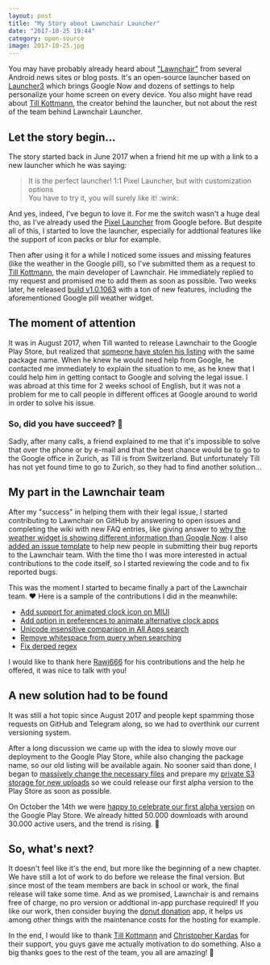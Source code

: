 ```yaml
---
layout: post
title: "My Story about Lawnchair Launcher"
date: "2017-10-25 19:44"
category: open-source
image: 2017-10-25.jpg
---
```

You may have probably already heard about ["Lawnchair"](https://lawnchair.info) from several Android news sites or blog posts. It's an open-source launcher based on [Launcher3](https://android.googlesource.com/platform/packages/apps/Launcher3) which brings Google Now and dozens of settings to help personalize your home screen on every device. You also might have read about [Till Kottmann](https://deletescape.ch), the creator behind the launcher, but not about the rest of the team behind Lawnchair Launcher.

## Let the story begin...
The story started back in June 2017 when a friend hit me up with a link to a new launcher which he was saying:  
<blockquote>
  It is the perfect launcher! 1:1 Pixel Launcher, but with customization options <br />
  You have to try it, you will surely like it! :wink:
</blockquote>

And yes, indeed, I've begun to love it. For me the switch wasn't a huge deal tho, as I've already used the [Pixel Launcher](https://play.google.com/store/apps/details?id=com.google.android.apps.nexuslauncher) from Google before. But despite all of this, I started to love the launcher, especially for addtional features like the support of icon packs or blur for example.

Then after using it for a while I noticed some issues and missing features (like the weather in the Google pill), so I've submitted them as a request to [Till Kottmann](https://deletescape.ch), the main developer of Lawnchair. He immediately replied to my request and promised me to add them as soon as possible. Two weeks later, he released [build v1.0.1063](https://github.com/Deletescape-Media/Lawnchair/releases/tag/1.0.1063) with a ton of new features, including the aforementioned Google pill weather widget.

## The moment of attention
It was in August 2017, when Till wanted to release Lawnchair to the Google Play Store, but realized that [someone have stolen his listing](https://t.me/lawnchairchannel/175) with the same package name. When he knew he would need help from Google, he contacted me immediately to explain the situation to me, as he knew that I could help him in getting contact to Google and solving the legal issue. I was abroad at this time for 2 weeks school of English, but it was not a problem for me to call people in different offices at Google around to world in order to solve his issue.

### So, did you have succeed? :thinking:
Sadly, after many calls, a friend explained to me that it's impossible to solve that over the phone or by e-mail and that the best chance would be to go to the Google office in Zurich, as Till is from Switzerland. But unfortunately Till has not yet found time to go to Zurich, so they had to find another solution...

## My part in the Lawnchair team
After my "success" in helping them with their legal issue, I started contributing to Lawnchair on GitHub by answering to open issues and completing the wiki with new FAQ entries, like giving answer to [why the weather widget is showing different information than Google Now](https://github.com/Deletescape-Media/Lawnchair/wiki/FAQ/474329417b04ddbcaa0e8d9496b3f2c742685d58). I also [added an issue template](https://github.com/Deletescape-Media/Lawnchair/commit/7df7bd15eafc86b57ac2f77e578bd52b55461383#diff-1a1c3dd142f76a5fad803a0c52839881) to help new people in submitting their bug reports to the Lawnchair team. With the time tho I was more interested in actual contributions to the code itself, so I started reviewing the code and to fix reported bugs.

This was the moment I started to became finally a part of the Lawnchair team. :heart:
Here is a sample of the contributions I did in the meanwhile:

 - [Add support for animated clock icon on MIUI](https://github.com/Deletescape-Media/Lawnchair/pull/715)
 - [Add option in preferences to animate alternative clock apps](https://github.com/Deletescape-Media/Lawnchair/pull/756)
 - [Unicode insensitive comparison in All Apps search](https://github.com/Deletescape-Media/Lawnchair/pull/813)
 - [Remove whitespace from query when searching](https://github.com/Deletescape-Media/Lawnchair/pull/819)
 - [Fix derped regex](https://github.com/Deletescape-Media/Lawnchair/commit/580ffcbccd6056da9b9bf27f2a0235dd4713f116)

I would like to thank here [Rawi666](https://github.com/Rawi666) for his contributions and the help he offered, it was nice to talk with you!

## A new solution had to be found
It was still a hot topic since August 2017 and people kept spamming those requests on GitHub and Telegram along, so we had to overthink our current versioning system.

After a long discussion we came up with the idea to slowly move our deployment to the Google Play Store, while also changing the package name, so our old listing will be available again. No sooner said than done, I began to [massively change the necessary files](https://github.com/Deletescape-Media/Lawnchair/pull/835) and prepare my [private S3 storage for new uploads](https://storage.codebucket.de/) so we could release our first alpha version to the Play Store as soon as possible.

On October the 14th we were [happy to celebrate our first alpha version](https://twitter.com/lawnchairapp/status/919293171330310144) on the Google Play Store. We already hitted 50.000 downloads with around 30.000 active users, and the trend is rising. :tada:

## So, what's next?
It doesn't feel like it's the end, but more like the beginning of a new chapter. We have still a lot of work to do before we release the final version. But since most of the team members are back in school or work, the final release will take some time. And as we promised, Lawnchair is and remains free of charge, no pro version or addtional in-app purchase required! If you like our work, then consider buying the [donut donation](https://play.google.com/store/apps/details?id=ch.deletescape.donut) app, it helps us among other things with the maintenance costs for the hosting for example.

In the end, I would like to thank [Till Kottmann](https://deletescape.ch) and [Christopher Kardas](https://christopherkardas.me) for their support, you guys gave me actually motivation to do something. Also a big thanks goes to the rest of the team, you all are amazing! :hugs:
